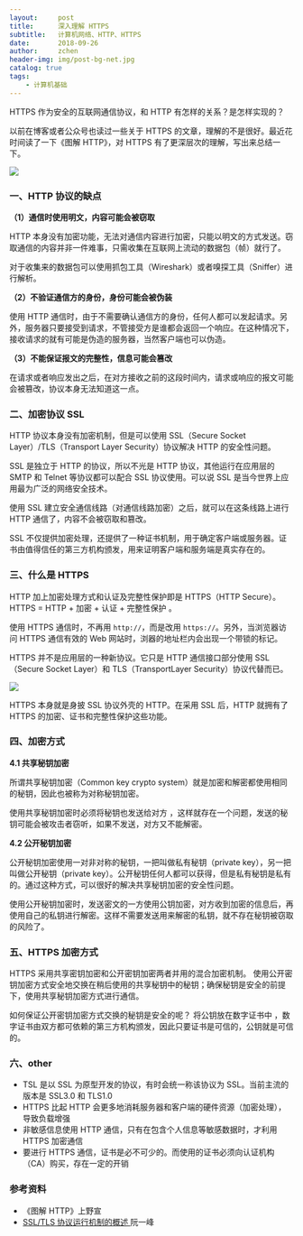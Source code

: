 ```yaml
---
layout:     post
title:      深入理解 HTTPS
subtitle:   计算机网络、HTTP、HTTPS
date:       2018-09-26
author:     zchen
header-img: img/post-bg-net.jpg
catalog: true
tags:
    - 计算机基础
---
```


HTTPS 作为安全的互联网通信协议，和 HTTP 有怎样的关系？是怎样实现的？

以前在博客或者公众号也读过一些关于 HTTPS 的文章，理解的不是很好。最近花时间读了一下《图解 HTTP》，对 HTTPS 有了更深层次的理解，写出来总结一下。

![](http://pflcp4mcc.bkt.clouddn.com/Snipaste_2018-08-19_17-45-14.png)

### 一、HTTP 协议的缺点
**（1）通信时使用明文，内容可能会被窃取**

HTTP 本身没有加密功能，无法对通信内容进行加密，只能以明文的方式发送。窃取通信的内容并非一件难事，只需收集在互联网上流动的数据包（帧）就行了。

对于收集来的数据包可以使用抓包工具（Wireshark）或者嗅探工具（Sniffer）进行解析。

**（2）不验证通信方的身份，身份可能会被伪装**

使用 HTTP 通信时，由于不需要确认通信方的身份，任何人都可以发起请求。另外，服务器只要接受到请求，不管接受方是谁都会返回一个响应。在这种情况下，接收请求的就有可能是伪造的服务器，当然客户端也可以伪造。

**（3）不能保证报文的完整性，信息可能会篡改**

在请求或者响应发出之后，在对方接收之前的这段时间内，请求或响应的报文可能会被篡改，协议本身无法知道这一点。

### 二、加密协议 SSL

HTTP 协议本身没有加密机制，但是可以使用 SSL（Secure Socket Layer）/TLS（Transport Layer Security）协议解决 HTTP 的安全性问题。

SSL 是独立于 HTTP 的协议，所以不光是 HTTP 协议，其他运行在应用层的 SMTP 和 Telnet 等协议都可以配合 SSL 协议使用。可以说 SSL 是当今世界上应用最为广泛的网络安全技术。

使用 SSL 建立安全通信线路（对通信线路加密）之后，就可以在这条线路上进行 HTTP 通信了，内容不会被窃取和篡改。

SSL  不仅提供加密处理，还提供了一种证书机制，用于确定客户端或服务器。证书由值得信任的第三方机构颁发，用来证明客户端和服务端是真实存在的。

### 三、什么是 HTTPS

HTTP 加上加密处理方式和认证及完整性保护即是 HTTPS（HTTP Secure）。HTTPS = HTTP + 加密 + 认证 + 完整性保护 。

使用 HTTPS 通信时，不再用 `http://`，而是改用 `https://`。另外，当浏览器访问 HTTPS 通信有效的 Web 网站时，浏器的地址栏内会出现一个带锁的标记。

HTTPS 并不是应用层的一种新协议。它只是 HTTP 通信接口部分使用 SSL（Secure Socket Layer）和 TLS（TransportLayer Security）协议代替而已。

![](http://pflcp4mcc.bkt.clouddn.com/1.png)

HTTPS 本身就是身披 SSL 协议外壳的 HTTP。在采用 SSL 后，HTTP 就拥有了 HTTPS 的加密、证书和完整性保护这些功能。

### 四、加密方式

**4.1 共享秘钥加密**

所谓共享秘钥加密（Common key crypto system）就是加密和解密都使用相同的秘钥，因此也被称为对称秘钥加密。

 使用共享秘钥加密时必须将秘钥也发送给对方 ，这样就存在一个问题，发送的秘钥可能会被攻击者窃听，如果不发送，对方又不能解密。

**4.2 公开秘钥加密**

公开秘钥加密使用一对非对称的秘钥，一把叫做私有秘钥（private key），另一把叫做公开秘钥（private key）。公开秘钥任何人都可以获得，但是私有秘钥是私有的。通过这种方式，可以很好的解决共享秘钥加密的安全性问题。

使用公开秘钥加密时，发送密文的一方使用公钥加密，对方收到加密的信息后，再使用自己的私钥进行解密。这样不需要发送用来解密的私钥，就不存在秘钥被窃取的风险了。

### 五、HTTPS 加密方式

HTTPS 采用共享密钥加密和公开密钥加密两者并用的混合加密机制。 使用公开密钥加密方式安全地交换在稍后使用的共享秘钥中的秘钥；确保秘钥是安全的前提下，使用共享秘钥加密方式进行通信。

如何保证公开密钥加密方式交换的秘钥是安全的呢？ 将公钥放在数字证书中 ，数字证书由双方都可依赖的第三方机构颁发，因此只要证书是可信的，公钥就是可信的。

### 六、other

 - TSL 是以 SSL 为原型开发的协议，有时会统一称该协议为 SSL。当前主流的版本是 SSL3.0 和 TLS1.0
 - HTTPS 比起 HTTP 会更多地消耗服务器和客户端的硬件资源（加密处理），导致负载增强
 - 非敏感信息使用 HTTP 通信，只有在包含个人信息等敏感数据时，才利用 HTTPS 加密通信
 - 要进行 HTTPS 通信，证书是必不可少的。而使用的证书必须向认证机构（CA）购买，存在一定的开销

### 参考资料

 - 《图解 HTTP》上野宣
 - [SSL/TLS 协议运行机制的概述 ](http://www.ruanyifeng.com/blog/2014/02/ssl_tls.html) 阮一峰